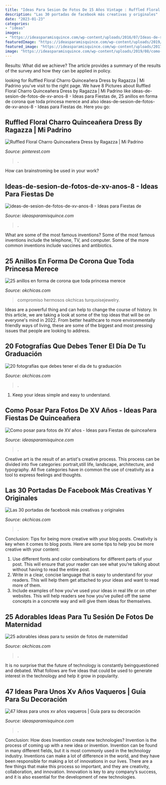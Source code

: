 ```yaml
---
title: "Ideas Para Sesion De Fotos De 15 Años Vintage : Ruffled Floral Charro Quinceañera Dress By Ragazza"
description: "Las 30 portadas de facebook más creativas y originales"
date: "2023-01-23"
categories:
- "ideas"
images:
- "https://ideasparamisquince.com/wp-content/uploads/2016/07/Ideas-de-sesion-de-fotos-de-xv-años-8-1.jpg"
featuredImage: "https://ideasparamisquince.com/wp-content/uploads/2019/08/como-posar-para-fotos-de-xv-anos-12-200x300.jpg"
featured_image: "https://ideasparamisquince.com/wp-content/uploads/2017/05/40-ideas-xv-anos-vaqueros-30.jpg"
image: "https://ideasparamisquince.com/wp-content/uploads/2019/08/como-posar-para-fotos-de-xv-anos-12-200x300.jpg"
---
```



Results: What did we achieve?
The article provides a summary of the results of the survey and how they can be applied in policy.

	

		
looking for Ruffled Floral Charro Quinceañera Dress by Ragazza | Mi Padrino you've visit to the right page. We have 8 Pictures about Ruffled Floral Charro Quinceañera Dress by Ragazza | Mi Padrino like ideas-de-sesion-de-fotos-de-xv-anos-8 - Ideas para Fiestas de, 25 anillos en forma de corona que toda princesa merece and also ideas-de-sesion-de-fotos-de-xv-anos-8 - Ideas para Fiestas de. Here you go:
		
    
## Ruffled Floral Charro Quinceañera Dress By Ragazza | Mi Padrino

<img loading=lazy src="https://i.pinimg.com/736x/9c/e7/4c/9ce74cc857e6c4864c173ce8aab3d232.jpg" onerror="this.onerror=null;this.src='https://tse4.mm.bing.net/th?id=OIP.w1g8WFaSJO5yXHeO2G0FRgHaLH&amp;pid=15.1';" alt="Ruffled Floral Charro Quinceañera Dress by Ragazza | Mi Padrino">

_Source: pinterest.com_

>. 

	

How can brainstroming be used in your work?
 

    
## Ideas-de-sesion-de-fotos-de-xv-anos-8 - Ideas Para Fiestas De

<img loading=lazy src="https://ideasparamisquince.com/wp-content/uploads/2016/07/Ideas-de-sesion-de-fotos-de-xv-años-8-1.jpg" onerror="this.onerror=null;this.src='https://tse4.mm.bing.net/th?id=OIP.h9tEwuiRckJLaPH82-iWvQHaLI&amp;pid=15.1';" alt="ideas-de-sesion-de-fotos-de-xv-anos-8 - Ideas para Fiestas de">

_Source: ideasparamisquince.com_

>. 

	

What are some of the most famous inventions?
Some of the most famous inventions include the telephone, TV, and computer. Some of the more common inventions include vaccines and antibiotics.

    
## 25 Anillos En Forma De Corona Que Toda Princesa Merece

<img loading=lazy src="https://www.okchicas.com/wp-content/uploads/2016/03/25-anillos-de-compromiso-corona-para-la-princesa-que-llevas-dentro-10.jpg" onerror="this.onerror=null;this.src='https://tse2.mm.bing.net/th?id=OIP.NwgQLkJmtkOG5xY8VylfJQHaHa&amp;pid=15.1';" alt="25 anillos en forma de corona que toda princesa merece">

_Source: okchicas.com_

>compromiso hermosos okchicas turquoisejewelry. 

	

Ideas are a powerful thing and can help to change the course of history. In this article, we are taking a look at some of the top ideas that will be on everyone's mind in 2022. From better healthcare to more environmentally friendly ways of living, these are some of the biggest and most pressing issues that people are looking to address.

    
## 20 Fotografías Que Debes Tener El Día De Tu Graduación

<img loading=lazy src="http://www.okchicas.com/wp-content/uploads/2016/05/20-fotografías-que-debes-tener-el-día-de-tu-graduación.jpg" onerror="this.onerror=null;this.src='https://tse4.mm.bing.net/th?id=OIP.kico7Zw-JzYuNWpLnBtYGQHaE8&amp;pid=15.1';" alt="20 fotografías que debes tener el día de tu graduación">

_Source: okchicas.com_

>. 

	

1. Keep your ideas simple and easy to understand.

    
## Como Posar Para Fotos De XV Años - Ideas Para Fiestas De Quinceañera

<img loading=lazy src="https://ideasparamisquince.com/wp-content/uploads/2019/08/como-posar-para-fotos-de-xv-anos-12-200x300.jpg" onerror="this.onerror=null;this.src='https://tse3.mm.bing.net/th?id=OIP.9U2jTgOE4IO6MFihad7azwAAAA&amp;pid=15.1';" alt="Como posar para fotos de XV años - Ideas para Fiestas de quinceañera">

_Source: ideasparamisquince.com_

>. 

	

Creative art is the result of an artist's creative process. This process can be divided into five categories: portrait,still life, landscape, architecture, and typography. All five categories have in common the use of creativity as a tool to express feelings and thoughts.

    
## Las 30 Portadas De Facebook Más Creativas Y Originales

<img loading=lazy src="http://www.okchicas.com/wp-content/uploads/2015/07/Portadas-de-facebook-36.jpg" onerror="this.onerror=null;this.src='https://tse1.mm.bing.net/th?id=OIP.sc_7Vc-MzhmV-senOoxvrwHaEz&amp;pid=15.1';" alt="Las 30 portadas de facebook más creativas y originales">

_Source: okchicas.com_

>. 

	

Conclusion: Tips for being more creative with your blog posts.
Creativity is key when it comes to blog posts. Here are some tips to help you be more creative with your content: 
1. Use different fonts and color combinations for different parts of your post. This will ensure that your reader can see what you’re talking about without having to read the entire post. 
2. Write in a clear, concise language that is easy to understand for your readers. This will help them get attached to your ideas and want to read more of them. 
3. Include examples of how you’ve used your ideas in real life or on other websites. This will help readers see how you’ve pulled off the same concepts in a concrete way and will give them ideas for themselves. 

    
## 25 Adorables Ideas Para Tu Sesión De Fotos De Maternidad

<img loading=lazy src="https://www.okchicas.com/wp-content/uploads/2015/11/fotografías-de-embarazadas-22-466x700.jpg" onerror="this.onerror=null;this.src='https://tse1.mm.bing.net/th?id=OIP.xGh3_Jc35fBnuFaa5k0XsgAAAA&amp;pid=15.1';" alt="25 adorables ideas para tu sesión de fotos de maternidad">

_Source: okchicas.com_

>. 

	

It is no surprise that the future of technology is constantly beingquestioned and debated. What follows are five ideas that could be used to generate interest in the technology and help it grow in popularity.

    
## 47 Ideas Para Unos Xv Años Vaqueros | Guía Para Su Decoración

<img loading=lazy src="https://ideasparamisquince.com/wp-content/uploads/2017/05/40-ideas-xv-anos-vaqueros-30.jpg" onerror="this.onerror=null;this.src='https://tse4.mm.bing.net/th?id=OIP.eBiDi3wSbvQOzKLveqq6WAHaLZ&amp;pid=15.1';" alt="47 Ideas para unos xv años vaqueros | Guía para su decoración">

_Source: ideasparamisquince.com_

>. 

	

Conclusion: How does Invention create new technologies?
Invention is the process of coming up with a new idea or invention. Invention can be found in many different fields, but it is most commonly used in the technology industry. Inventions can make a lot of difference in the world, and they have been responsible for making a lot of innovations in our lives. There are a few things that make this process so important, and they are creativity, collaboration, and innovation. Innovation is key to any company’s success, and it is also essential for the development of new technologies.

